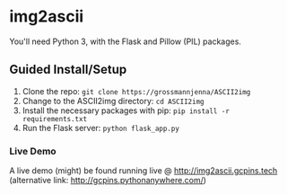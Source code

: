 # img2ascii
You'll need Python 3, with the Flask and Pillow (PIL) packages. 

## Guided Install/Setup
1. Clone the repo: `git clone https://grossmannjenna/ASCII2img`
2. Change to the ASCII2img directory: `cd ASCII2img` 
3. Install the necessary packages with pip: `pip install -r requirements.txt` 
4. Run the Flask server: `python flask_app.py`

### Live Demo
A live demo (might) be found running live @ http://img2ascii.gcpins.tech 
(alternative link: http://gcpins.pythonanywhere.com/)
